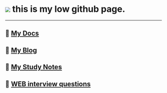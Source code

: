 # ![](https://avatars1.githubusercontent.com/u/34954129?s=60&v=4) this is my low github page.
------

## 🌱 [My Docs](https://gd-ldj.github.io/docs/)

## 🌱 [My Blog](https://github.com/gd-ldj/blog/blob/master/README.md?_blank)

## 🌱 [My Study Notes](https://github.com/gd-ldj/Study-note)

## 🌱 [WEB interview questions](https://github.com/gd-ldj/Interview)

